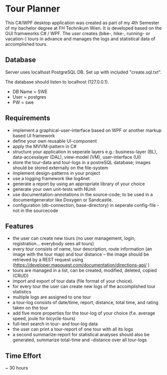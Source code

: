 # Tour Planner

This C#/WPF desktop application was created as part of my 4th Semester of my bachelor degree at FH Technikum Wien.
It is developed based on the GUI framweorks C# / WPF. The user creates (bike-, hike-, running- or vacation-) tours in advance and manages
the logs and statistical data of accomplished tours.

## Database

Server uses localhost PostgreSQL DB. Set up with included "create.sql.txt".

The database should listen to localhost (127.0.0.1). 
- DB Name = SWE 
- User = postgres 
- PW = swe

## Requirements

* implement a graphical-user-interface based on WPF or another markup based UI framework
* define your own reusable UI-component
* apply the MVVM-pattern in C#
* structure your application in seperate layers e.g.: business-layer (BL), data-accesslayer (DAL), view-model (VM), user-interface (UI)
* store the tour-data and tour-logs in a postreSQL database; images should be stored externally on the file-system
* implement design-patterns in your project
* use a logging framework like log4net
* generate a report by using an appropriate library of your choice
* generate your own unit-tests with NUnit
* use documentation-annotations in the source-code; to be used in a documentgenerator like Doxygen or Sandcastle.
* configuration (db-connection, base-directory) in seperate config-file - not in the sourcecode

## Features

* the user can create new tours (no user management, login, registration… everybody sees all tours)
* every tour consists of name, tour description, route information (an image with the tour map) and tour distance
– the image should be retrieved by a REST request using (https://developer.mapquest.com/documentation/directions-api/ )
* tours are managed in a list, can be created, modified, deleted, copied (CRUD)
* import and export of tour data (file format of your choice).
* for every tour the user can create new logs of the accomplished tour statistics
* multiple logs are assigned to one tour
* a tour-log consists of date/time, report, distance, total time, and rating taken on the tour
* add five more properties for the tour-log of your choice (f.e. average speed, joule for bicycle-tours)
* full-text search in tour- and tour-log data
* the user can print a tour-report of one tour with all its logs
* a second summarize-report for statistical analyses should also be generated, summarize total-time and -distance over all tour-logs

## Time Effort
~ 30 hours
